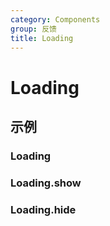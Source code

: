 ```yaml
---
category: Components
group: 反馈
title: Loading
---
```


# Loading

## 示例

### Loading

<code src="./demos/Loading/index.jsx"></code>

### Loading.show

<code src="./demos/show/index.jsx"></code>

### Loading.hide

<code src="./demos/hide/index.jsx"></code>
